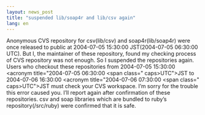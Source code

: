```yaml
---
layout: news_post
title: "suspended lib/soap4r and lib/csv again"
lang: en
---
```


Anonymous CVS repository for csv(lib/csv) and soap4r(lib/soap4r) were
once released to public at 2004-07-05 15:30:00 JST(2004-07-05 06:30:00
UTC). But I, the maintainer of these repository, found my checking
process of CVS repository was not enough. So I suspended the
repositories again. Users who checkout these repositories from
2004-07-05 15:30:00 <acronym title=\"2004-07-05 06:30:00 &lt;span
class=\" caps>UTC\"&gt;JST to 2004-07-06 16:30:00 <acronym
title=\"2004-07-06 07:30:00 &lt;span class=\" caps>UTC\"&gt;JST must
check your CVS workspace. I’m sorry for the trouble this error caused
you. I’ll report again after confirmation of these repositories. csv and
soap libraries which are bundled to ruby’s repository(/src/ruby) were
confirmed that it is safe.

